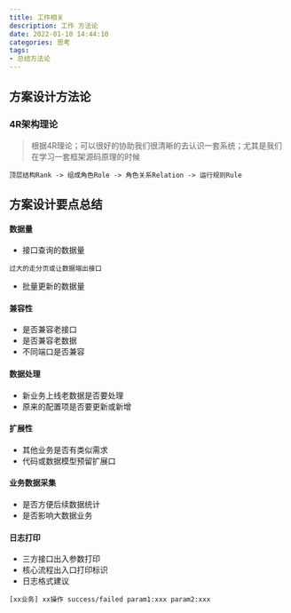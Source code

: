 ```yaml
---
title: 工作相关
description: 工作 方法论
date: 2022-01-10 14:44:10
categories: 思考
tags: 
- 总结方法论
---
```


## 方案设计方法论
### 4R架构理论
>根据4R理论；可以很好的协助我们很清晰的去认识一套系统；尤其是我们在学习一套框架源码原理的时候
```textmate
顶层结构Rank -> 组成角色Role -> 角色关系Relation -> 运行规则Rule
```

## 方案设计要点总结

#### 数据量
- 接口查询的数据量
```textmate
过大的走分页或让数据端出接口
```
- 批量更新的数据量

#### 兼容性
- 是否兼容老接口
- 是否兼容老数据
- 不同端口是否兼容

#### 数据处理
- 新业务上线老数据是否要处理
- 原来的配置项是否要更新或新增

#### 扩展性
- 其他业务是否有类似需求
- 代码或数据模型预留扩展口

#### 业务数据采集
- 是否方便后续数据统计
- 是否影响大数据业务

#### 日志打印
- 三方接口出入参数打印
- 核心流程出入口打印标识
- 日志格式建议
```textmate
[xx业务] xx操作 success/failed param1:xxx param2:xxx
```
